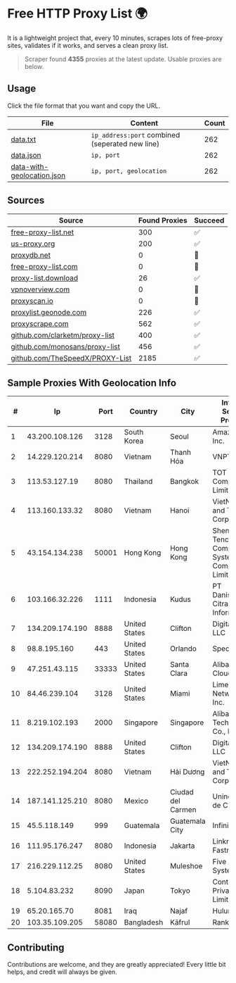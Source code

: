 
# Free HTTP Proxy List 🌍

It is a lightweight project that, every 10 minutes, scrapes lots of free-proxy sites, validates if it works, and serves a clean proxy list.


> Scraper found **4355** proxies at the latest update. Usable proxies are below.

## Usage

Click the file format that you want and copy the URL.


|File|Content|Count|
|----|-------|-----|
|[data.txt](https://raw.githubusercontent.com/themiralay/Proxy-List-World/master/data.txt)|`ip_address:port` combined (seperated new line)|262|
|[data.json](https://raw.githubusercontent.com/themiralay/Proxy-List-World/master/data.json)|`ip, port`|262|
|[data-with-geolocation.json](https://raw.githubusercontent.com/themiralay/Proxy-List-World/master/data-with-geolocation.json)|`ip, port, geolocation`|262|

## Sources

|Source|Found Proxies|Succeed|
|------|-------------|-------|
|[free-proxy-list.net](https://free-proxy-list.net)|300|✅|
|[us-proxy.org](https://www.us-proxy.org)|200|✅|
|[proxydb.net](http://proxydb.net)|0|🚫|
|[free-proxy-list.com](https://free-proxy-list.com/?page=&port=&type%5B%5D=http&type%5B%5D=https&up_time=0&search=Search)|0|🚫|
|[proxy-list.download](https://www.proxy-list.download/HTTP)|26|✅|
|[vpnoverview.com](https://vpnoverview.com/privacy/anonymous-browsing/free-proxy-servers)|0|🚫|
|[proxyscan.io](https://www.proxyscan.io)|0|🚫|
|[proxylist.geonode.com](https://proxylist.geonode.com/api/proxy-list?limit=300&page=1&sort_by=lastChecked&sort_type=desc&protocols=http,https)|226|✅|
|[proxyscrape.com](https://api.proxyscrape.com/v2/?request=displayproxies&protocol=http&timeout=10000&country=all&ssl=all&anonymity=all)|562|✅|
|[github.com/clarketm/proxy-list](https://raw.githubusercontent.com/clarketm/proxy-list/master/proxy-list-raw.txt)|400|✅|
|[github.com/monosans/proxy-list](https://raw.githubusercontent.com/monosans/proxy-list/main/proxies/http.txt)|456|✅|
|[github.com/TheSpeedX/PROXY-List](https://raw.githubusercontent.com/TheSpeedX/PROXY-List/master/http.txt)|2185|✅|


## Sample Proxies With Geolocation Info

|#|Ip|Port|Country|City|Internet Service Provider|
|-|--|----|-------|----|-------------------------|
|1|43.200.108.126|3128|South Korea|Seoul|Amazon.com, Inc.|
|2|14.229.120.214|8080|Vietnam|Thanh Hóa|VNPT|
|3|113.53.127.19|8080|Thailand|Bangkok|TOT Public Company Limited|
|4|113.160.133.32|8080|Vietnam|Hanoi|VietNam Post and Telecom Corporation|
|5|43.154.134.238|50001|Hong Kong|Hong Kong|Shenzhen Tencent Computer Systems Company Limited|
|6|103.166.32.226|1111|Indonesia|Kudus|PT Daniswara Citra Informatika|
|7|134.209.174.190|8888|United States|Clifton|DigitalOcean, LLC|
|8|98.8.195.160|443|United States|Orlando|Spectrum|
|9|47.251.43.115|33333|United States|Santa Clara|Alibaba Cloud LLC|
|10|84.46.239.104|3128|United States|Miami|Limestone Networks, Inc.|
|11|8.219.102.193|2000|Singapore|Singapore|Alibaba (US) Technology Co., Ltd.|
|12|134.209.174.190|8888|United States|Clifton|DigitalOcean, LLC|
|13|222.252.194.204|8080|Vietnam|Hải Dương|VietNam Post and Telecom Corporation|
|14|187.141.125.210|8080|Mexico|Ciudad del Carmen|Uninet S.A. de C.V.|
|15|45.5.118.149|999|Guatemala|Guatemala City|Infinitum S.A.|
|16|111.95.176.247|8080|Indonesia|Jakarta|Linknet-Fastnet ASN|
|17|216.229.112.25|8080|United States|Muleshoe|Five Area Systems, LLC|
|18|5.104.83.232|8090|Japan|Tokyo|Contabo Asia Private Limited|
|19|65.20.165.70|8081|Iraq|Najaf|Hulum|
|20|103.35.109.205|58080|Bangladesh|Kāfrul|Ranks ITT|



## Contributing

Contributions are welcome, and they are greatly appreciated! Every
little bit helps, and credit will always be given.

